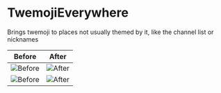 # TwemojiEverywhere

Brings twemoji to places not usually themed by it, like the channel list or nicknames

| Before                                         | After                                      |
| ---------------------------------------------- | ------------------------------------------ |
| ![Before](https://owo.is-very.moe/3AUEB3f.png) | ![After](https://pantsu.review/9vCBUJH.png) |
| ![Before](https://totally-not.a-sketchy.site/7XXqKVB.png) | ![After](https://ven.is-very.moe/7HzAyUd.png)
